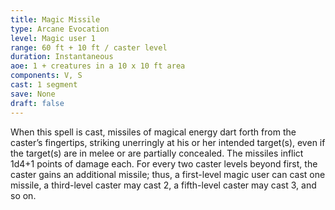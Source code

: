 ```yaml
---
title: Magic Missile
type: Arcane Evocation
level: Magic user 1
range: 60 ft + 10 ft / caster level
duration: Instantaneous
aoe: 1 + creatures in a 10 x 10 ft area
components: V, S
cast: 1 segment
save: None
draft: false
---
```


When this spell is cast, missiles of magical energy dart forth from the caster’s fingertips, striking unerringly at his or her intended target(s), even if the target(s) are in melee or are partially concealed. The missiles inflict 1d4+1 points of damage each. For every two caster levels beyond first, the caster gains an additional missile; thus, a first-level magic user can cast one missile, a third-level caster may cast 2, a fifth-level caster may cast 3, and so on.